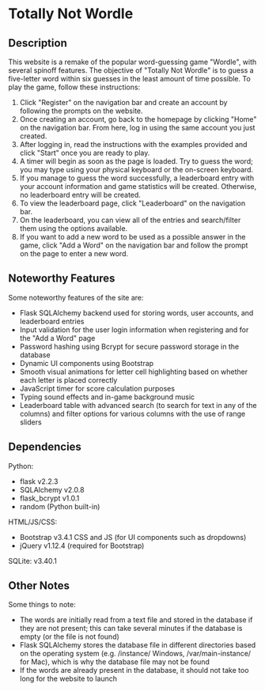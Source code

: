 # Totally Not Wordle

## Description

This website is a remake of the popular word-guessing game "Wordle", with several spinoff features. The objective of
"Totally Not Wordle" is to guess a five-letter word within six guesses in the least amount of time possible. To play
the game, follow these instructions:

1. Click "Register" on the navigation bar and create an account by following the prompts on the website.
2. Once creating an account, go back to the homepage by clicking "Home" on the navigation bar. From here, log in
   using the same account you just created.
3. After logging in, read the instructions with the examples provided and click "Start" once you are ready to play.
4. A timer will begin as soon as the page is loaded. Try to guess the word; you may type using your physical
   keyboard or the on-screen keyboard.
5. If you manage to guess the word successfully, a leaderboard entry with your account information and game
   statistics will be created. Otherwise, no leaderboard entry will be created.
6. To view the leaderboard page, click "Leaderboard" on the navigation bar.
7. On the leaderboard, you can view all of the entries and search/filter them using the options available.
8. If you want to add a new word to be used as a possible answer in the game, click "Add a Word" on the navigation
   bar and follow the prompt on the page to enter a new word.

## Noteworthy Features

Some noteworthy features of the site are:

- Flask SQLAlchemy backend used for storing words, user accounts, and leaderboard entries
- Input validation for the user login information when registering and for the "Add a Word" page
- Password hashing using Bcrypt for secure password storage in the database
- Dynamic UI components using Bootstrap
- Smooth visual animations for letter cell highlighting based on whether each letter is placed correctly
- JavaScript timer for score calculation purposes
- Typing sound effects and in-game background music
- Leaderboard table with advanced search (to search for text in any of the columns) and filter options for various
  columns with the use of range sliders

## Dependencies

Python:

- flask v2.2.3
- SQLAlchemy v2.0.8
- flask_bcrypt v1.0.1
- random (Python built-in)

HTML/JS/CSS:
- Bootstrap v3.4.1 CSS and JS (for UI components such as dropdowns)
- jQuery v1.12.4 (required for Bootstrap)

SQLite: v3.40.1

## Other Notes

Some things to note:

- The words are initially read from a text file and stored in the database if they are not present; this can take
  several minutes if the database is empty (or the file is not found)
- Flask SQLAlchemy stores the database file in different directories based on the operating system (e.g. /instance/
  Windows, /var/main-instance/ for Mac), which is why the database file may not be found
- If the words are already present in the database, it should not take too long for the website to launch

